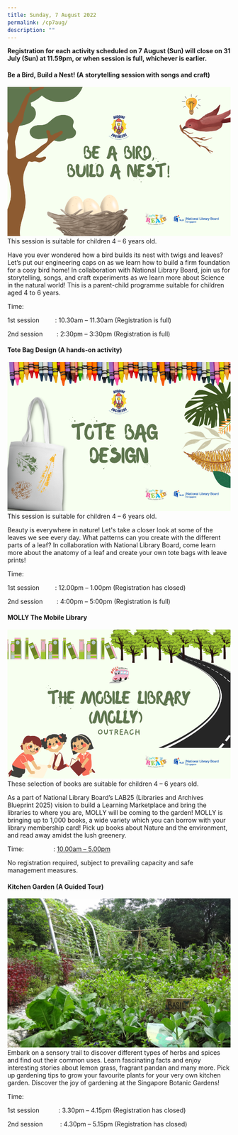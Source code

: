 ```yaml
---
title: Sunday, 7 August 2022
permalink: /cp7aug/
description: ""
---
```

**Registration for each activity scheduled on 7 August (Sun) will close on 31 July (Sun) at 11.59pm, or when session is full, whichever is earlier.**

#### **Be a Bird, Build a Nest! (A storytelling session with songs and craft)**
![](/images/Children's%20Acitivities%202/7Aug_beabirdbuildanest.png)
This session is suitable for children 4 – 6 years old.

Have you ever wondered how a bird builds its nest with twigs and leaves? Let’s put our engineering caps on as we learn how to build a firm foundation for a cosy bird home! In collaboration with National Library Board, join us for storytelling, songs, and craft experiments as we learn more about Science in the natural world! This is a parent-child programme suitable for children aged 4 to 6 years.

Time:     

1st session         : 10.30am – 11.30am (Registration is full)

2nd session        : 2:30pm – 3:30pm (Registration is full)

#### **Tote Bag Design (A hands-on activity)**
![](/images/Children's%20Acitivities%202/7Aug_totebagdesign.png)
This session is suitable for children 4 – 6 years old.

Beauty is everywhere in nature! Let's take a closer look at some of the leaves we see every day. What patterns can you create with the different parts of a leaf? In collaboration with National Library Board, come learn more about the anatomy of a leaf and create your own tote bags with leave prints!

Time:     

1st session         : 12.00pm – 1.00pm (Registration has closed)

2nd session        : 4:00pm – 5:00pm (Registration is full)

#### **MOLLY The Mobile Library**
![](/images/Children's%20Acitivities%202/7Aug_mollythemobilelibrary.png)
These selection of books are suitable for children 4 – 6 years old.

As a part of National Library Board’s LAB25 (Libraries and Archives Blueprint 2025) vision to build a Learning Marketplace and bring the libraries to where you are, MOLLY will be coming to the garden! MOLLY is bringing up to 1,000 books, a wide variety which you can borrow with your library membership card! Pick up books about Nature and the environment, and read away amidst the lush greenery.

Time:                 : [10.00am – 5.00pm](https://www.nparks.gov.sg/activities/events-and-workshops/2022/8/molly-the-mobile-library_7-aug-10am)  
  
No registration required, subject to prevailing capacity and safe management measures.

#### **Kitchen Garden (A Guided Tour)**
![](/images/Children's%20Acitivities%202/7Aug_9Aug_kitchengarden.jpg)
Embark on a sensory trail to discover different types of herbs and spices and find out their common uses. Learn fascinating facts and enjoy interesting stories about lemon grass, fragrant pandan and many more. Pick up gardening tips to grow your favourite plants for your very own kitchen garden. Discover the joy of gardening at the Singapore Botanic Gardens!

Time:     

1st session           : 3.30pm – 4.15pm (Registration has closed)

2nd session          : 4.30pm – 5.15pm (Registration has closed)